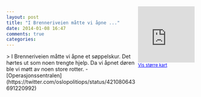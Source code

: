```yaml
---
layout: post
title: "I Brenneriveien måtte vi åpne ..."
date: 2014-01-08 16:47
comments: true
categories: 
---
```

<div style="float:right; margin:5px; position:relative;top:-130px;"><iframe width="150" height="150" frameborder="0" scrolling="no" marginheight="0" marginwidth="0" src="http://maps.google.com/maps?q=Brenneriveien,+Oslo&hl=no&t=m&z=14&output=embed&iwloc=&"></iframe><br/><small><a href="http://maps.google.com/maps?q=Brenneriveien,+Oslo&hl=no&t=m&z=14&source=embed&iwloc=A" style="color:#0000FF;text-align:left" target="_new">Vis st&oslash;rre kart</a></small></div>
> I Brenneriveien måtte vi åpne et søppelskur. Det hørtes ut som noen trengte hjelp. Da vi åpnet døren ble vi møtt av noen store rotter.
- [Operasjonssentralen](https://twitter.com/oslopolitiops/status/421080643691220992)
